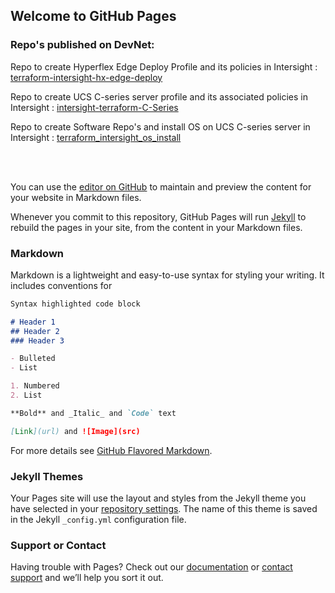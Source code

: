 ## Welcome to GitHub Pages

### Repo's published on DevNet: 

Repo to create Hyperflex Edge Deploy Profile and its policies in Intersight : 
[terraform-intersight-hx-edge-deploy](https://developer.cisco.com/codeexchange/github/repo/sandkum5/terraform-intersight-hx-edge-deploy)

Repo to create UCS C-series server profile and its associated policies in Intersight : 
[intersight-terraform-C-Series](https://developer.cisco.com/codeexchange/github/repo/sandkum5/intersight-terraform-C-Series)

Repo to create Software Repo's and install OS on UCS C-series server in Intersight : 
[terraform_intersight_os_install](https://developer.cisco.com/codeexchange/github/repo/sandkum5/terraform_intersight_os_install)

<br/><br/>

You can use the [editor on GitHub](https://github.com/sandkum5/sandkum5.github.io/edit/main/README.md) to maintain and preview the content for your website in Markdown files.

Whenever you commit to this repository, GitHub Pages will run [Jekyll](https://jekyllrb.com/) to rebuild the pages in your site, from the content in your Markdown files.

### Markdown

Markdown is a lightweight and easy-to-use syntax for styling your writing. It includes conventions for

```markdown
Syntax highlighted code block

# Header 1
## Header 2
### Header 3

- Bulleted
- List

1. Numbered
2. List

**Bold** and _Italic_ and `Code` text

[Link](url) and ![Image](src)
```

For more details see [GitHub Flavored Markdown](https://guides.github.com/features/mastering-markdown/).

### Jekyll Themes

Your Pages site will use the layout and styles from the Jekyll theme you have selected in your [repository settings](https://github.com/sandkum5/sandkum5.github.io/settings). The name of this theme is saved in the Jekyll `_config.yml` configuration file.

### Support or Contact

Having trouble with Pages? Check out our [documentation](https://docs.github.com/categories/github-pages-basics/) or [contact support](https://github.com/contact) and we’ll help you sort it out.
